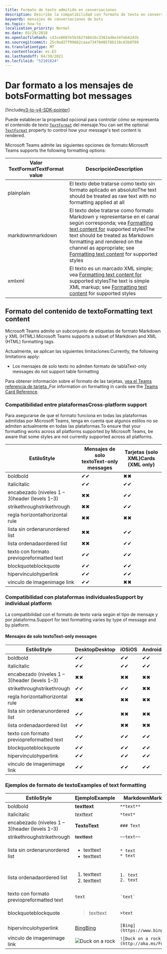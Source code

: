 ```yaml
---
title: Formato de texto admitido en conversaciones
description: Describe la compatibilidad con formato de texto en conversaciones de bots
keywords: mensajes de conversaciones de bots
ms.topic: how-to
localization_priority: Normal
ms.date: 03/29/2018
ms.openlocfilehash: c43ce8697e5b3b2748416c3382ad6e34feb42d2b
ms.sourcegitcommit: 25c9ad27f99682caaa7347840578b118c63b8f69
ms.translationtype: MT
ms.contentlocale: es-ES
ms.lasthandoff: 04/30/2021
ms.locfileid: "52101824"
---
```

# <a name="formatting-bot-messages"></a><span data-ttu-id="7e7a6-104">Dar formato a los mensajes de bots</span><span class="sxs-lookup"><span data-stu-id="7e7a6-104">Formatting bot messages</span></span>

[!include[v3-to-v4-SDK-pointer](~/includes/v3-to-v4-pointer-bots.md)]

<span data-ttu-id="7e7a6-105">Puede establecer la propiedad opcional para controlar cómo se representa el contenido de texto [`TextFormat`](https://docs.microsoft.com/bot-framework/dotnet/bot-builder-dotnet-create-messages#customizing-a-message) del mensaje.</span><span class="sxs-lookup"><span data-stu-id="7e7a6-105">You can set the optional [`TextFormat`](https://docs.microsoft.com/bot-framework/dotnet/bot-builder-dotnet-create-messages#customizing-a-message) property to control how your message's text content is rendered.</span></span>

<span data-ttu-id="7e7a6-106">Microsoft Teams admite las siguientes opciones de formato:</span><span class="sxs-lookup"><span data-stu-id="7e7a6-106">Microsoft Teams supports the following formatting options:</span></span>

| <span data-ttu-id="7e7a6-107">Valor TextFormat</span><span class="sxs-lookup"><span data-stu-id="7e7a6-107">TextFormat value</span></span> | <span data-ttu-id="7e7a6-108">Descripción</span><span class="sxs-lookup"><span data-stu-id="7e7a6-108">Description</span></span> |
| --- | --- |
| <span data-ttu-id="7e7a6-109">plain</span><span class="sxs-lookup"><span data-stu-id="7e7a6-109">plain</span></span> | <span data-ttu-id="7e7a6-110">El texto debe tratarse como texto sin formato aplicado en absoluto</span><span class="sxs-lookup"><span data-stu-id="7e7a6-110">The text should be treated as raw text with no formatting applied at all</span></span> |
| <span data-ttu-id="7e7a6-111">markdown</span><span class="sxs-lookup"><span data-stu-id="7e7a6-111">markdown</span></span> | <span data-ttu-id="7e7a6-112">El texto debe tratarse como formato Markdown y representarse en el canal según corresponda; vea [Formatting text content for](#formatting-text-content) supported styles</span><span class="sxs-lookup"><span data-stu-id="7e7a6-112">The text should be treated as Markdown formatting and rendered on the channel as appropriate; see [Formatting text content](#formatting-text-content) for supported styles</span></span> |
| <span data-ttu-id="7e7a6-113">xml</span><span class="sxs-lookup"><span data-stu-id="7e7a6-113">xml</span></span> | <span data-ttu-id="7e7a6-114">El texto es un marcado XML simple; vea [Formatting text content for](#formatting-text-content) supported styles</span><span class="sxs-lookup"><span data-stu-id="7e7a6-114">The text is simple XML markup; see [Formatting text content](#formatting-text-content) for supported styles</span></span> |

## <a name="formatting-text-content"></a><span data-ttu-id="7e7a6-115">Formato del contenido de texto</span><span class="sxs-lookup"><span data-stu-id="7e7a6-115">Formatting text content</span></span>

<span data-ttu-id="7e7a6-116">Microsoft Teams admite un subconjunto de etiquetas de formato Markdown y XML (HTML).</span><span class="sxs-lookup"><span data-stu-id="7e7a6-116">Microsoft Teams supports a subset of Markdown and XML (HTML) formatting tags.</span></span>

<span data-ttu-id="7e7a6-117">Actualmente, se aplican las siguientes limitaciones:</span><span class="sxs-lookup"><span data-stu-id="7e7a6-117">Currently, the following limitations apply:</span></span>

* <span data-ttu-id="7e7a6-118">Los mensajes de solo texto no admiten formato de tabla</span><span class="sxs-lookup"><span data-stu-id="7e7a6-118">Text-only messages do not support table formatting</span></span>

<span data-ttu-id="7e7a6-119">Para obtener información sobre el formato de las tarjetas, [vea el Teams referencia de tarjeta .](~/task-modules-and-cards/cards/cards-reference.md)</span><span class="sxs-lookup"><span data-stu-id="7e7a6-119">For information on formatting in cards see the [Teams Card Reference](~/task-modules-and-cards/cards/cards-reference.md).</span></span>

### <a name="cross-platform-support"></a><span data-ttu-id="7e7a6-120">Compatibilidad entre plataformas</span><span class="sxs-lookup"><span data-stu-id="7e7a6-120">Cross-platform support</span></span>

<span data-ttu-id="7e7a6-121">Para asegurarse de que el formato funciona en todas las plataformas admitidas por Microsoft Teams, tenga en cuenta que algunos estilos no se admiten actualmente en todas las plataformas.</span><span class="sxs-lookup"><span data-stu-id="7e7a6-121">To ensure that your formatting works across all platforms supported by Microsoft Teams, be aware that some styles are not currently supported across all platforms.</span></span>

| <span data-ttu-id="7e7a6-122">Estilo</span><span class="sxs-lookup"><span data-stu-id="7e7a6-122">Style</span></span>                     | <span data-ttu-id="7e7a6-123">Mensajes de solo texto</span><span class="sxs-lookup"><span data-stu-id="7e7a6-123">Text-only messages</span></span> | <span data-ttu-id="7e7a6-124">Tarjetas (solo XML)</span><span class="sxs-lookup"><span data-stu-id="7e7a6-124">Cards (XML only)</span></span> |
|---------------------------|--------------------|------------------|
| <span data-ttu-id="7e7a6-125">bold</span><span class="sxs-lookup"><span data-stu-id="7e7a6-125">bold</span></span>                      | <span data-ttu-id="7e7a6-126">✔</span><span class="sxs-lookup"><span data-stu-id="7e7a6-126">✔</span></span>                  | <span data-ttu-id="7e7a6-127">✖</span><span class="sxs-lookup"><span data-stu-id="7e7a6-127">✖</span></span>                |
| <span data-ttu-id="7e7a6-128">italic</span><span class="sxs-lookup"><span data-stu-id="7e7a6-128">italic</span></span>                    | <span data-ttu-id="7e7a6-129">✔</span><span class="sxs-lookup"><span data-stu-id="7e7a6-129">✔</span></span>                  | <span data-ttu-id="7e7a6-130">✔</span><span class="sxs-lookup"><span data-stu-id="7e7a6-130">✔</span></span>                |
| <span data-ttu-id="7e7a6-131">encabezado (niveles 1 &ndash; 3)</span><span class="sxs-lookup"><span data-stu-id="7e7a6-131">header (levels 1&ndash;3)</span></span> | <span data-ttu-id="7e7a6-132">✖</span><span class="sxs-lookup"><span data-stu-id="7e7a6-132">✖</span></span>                  | <span data-ttu-id="7e7a6-133">✔</span><span class="sxs-lookup"><span data-stu-id="7e7a6-133">✔</span></span>                |
| <span data-ttu-id="7e7a6-134">strikethrough</span><span class="sxs-lookup"><span data-stu-id="7e7a6-134">strikethrough</span></span>             | <span data-ttu-id="7e7a6-135">✖</span><span class="sxs-lookup"><span data-stu-id="7e7a6-135">✖</span></span>                  | <span data-ttu-id="7e7a6-136">✔</span><span class="sxs-lookup"><span data-stu-id="7e7a6-136">✔</span></span>                |
| <span data-ttu-id="7e7a6-137">regla horizontal</span><span class="sxs-lookup"><span data-stu-id="7e7a6-137">horizontal rule</span></span>           | <span data-ttu-id="7e7a6-138">✖</span><span class="sxs-lookup"><span data-stu-id="7e7a6-138">✖</span></span>                  | <span data-ttu-id="7e7a6-139">✖</span><span class="sxs-lookup"><span data-stu-id="7e7a6-139">✖</span></span>                |
| <span data-ttu-id="7e7a6-140">lista sin ordenar</span><span class="sxs-lookup"><span data-stu-id="7e7a6-140">unordered list</span></span>            | <span data-ttu-id="7e7a6-141">✖</span><span class="sxs-lookup"><span data-stu-id="7e7a6-141">✖</span></span>                  | <span data-ttu-id="7e7a6-142">✔</span><span class="sxs-lookup"><span data-stu-id="7e7a6-142">✔</span></span>                |
| <span data-ttu-id="7e7a6-143">lista ordenada</span><span class="sxs-lookup"><span data-stu-id="7e7a6-143">ordered list</span></span>              | <span data-ttu-id="7e7a6-144">✖</span><span class="sxs-lookup"><span data-stu-id="7e7a6-144">✖</span></span>                  | <span data-ttu-id="7e7a6-145">✔</span><span class="sxs-lookup"><span data-stu-id="7e7a6-145">✔</span></span>                |
| <span data-ttu-id="7e7a6-146">texto con formato previo</span><span class="sxs-lookup"><span data-stu-id="7e7a6-146">preformatted text</span></span>         | <span data-ttu-id="7e7a6-147">✔</span><span class="sxs-lookup"><span data-stu-id="7e7a6-147">✔</span></span>                  | <span data-ttu-id="7e7a6-148">✔</span><span class="sxs-lookup"><span data-stu-id="7e7a6-148">✔</span></span>                |
| <span data-ttu-id="7e7a6-149">blockquote</span><span class="sxs-lookup"><span data-stu-id="7e7a6-149">blockquote</span></span>                | <span data-ttu-id="7e7a6-150">✔</span><span class="sxs-lookup"><span data-stu-id="7e7a6-150">✔</span></span>                  | <span data-ttu-id="7e7a6-151">✔</span><span class="sxs-lookup"><span data-stu-id="7e7a6-151">✔</span></span>                |
| <span data-ttu-id="7e7a6-152">hipervínculo</span><span class="sxs-lookup"><span data-stu-id="7e7a6-152">hyperlink</span></span>                 | <span data-ttu-id="7e7a6-153">✔</span><span class="sxs-lookup"><span data-stu-id="7e7a6-153">✔</span></span>                  | <span data-ttu-id="7e7a6-154">✔</span><span class="sxs-lookup"><span data-stu-id="7e7a6-154">✔</span></span>                |
| <span data-ttu-id="7e7a6-155">vínculo de imagen</span><span class="sxs-lookup"><span data-stu-id="7e7a6-155">image link</span></span>                | <span data-ttu-id="7e7a6-156">✔</span><span class="sxs-lookup"><span data-stu-id="7e7a6-156">✔</span></span>                  | <span data-ttu-id="7e7a6-157">✖</span><span class="sxs-lookup"><span data-stu-id="7e7a6-157">✖</span></span>                |

### <a name="support-by-individual-platform"></a><span data-ttu-id="7e7a6-158">Compatibilidad con plataformas individuales</span><span class="sxs-lookup"><span data-stu-id="7e7a6-158">Support by individual platform</span></span>

<span data-ttu-id="7e7a6-159">La compatibilidad con el formato de texto varía según el tipo de mensaje y por plataforma.</span><span class="sxs-lookup"><span data-stu-id="7e7a6-159">Support for text formatting varies by type of message and by platform.</span></span>

#### <a name="text-only-messages"></a><span data-ttu-id="7e7a6-160">Mensajes de solo texto</span><span class="sxs-lookup"><span data-stu-id="7e7a6-160">Text-only messages</span></span>

| <span data-ttu-id="7e7a6-161">Estilo</span><span class="sxs-lookup"><span data-stu-id="7e7a6-161">Style</span></span>                     | <span data-ttu-id="7e7a6-162">Desktop</span><span class="sxs-lookup"><span data-stu-id="7e7a6-162">Desktop</span></span> | <span data-ttu-id="7e7a6-163">iOS</span><span class="sxs-lookup"><span data-stu-id="7e7a6-163">iOS</span></span> | <span data-ttu-id="7e7a6-164">Android</span><span class="sxs-lookup"><span data-stu-id="7e7a6-164">Android</span></span> |
|---------------------------|---------|-----|---------|
| <span data-ttu-id="7e7a6-165">bold</span><span class="sxs-lookup"><span data-stu-id="7e7a6-165">bold</span></span>                      | <span data-ttu-id="7e7a6-166">✔</span><span class="sxs-lookup"><span data-stu-id="7e7a6-166">✔</span></span>       | <span data-ttu-id="7e7a6-167">✔</span><span class="sxs-lookup"><span data-stu-id="7e7a6-167">✔</span></span>   | <span data-ttu-id="7e7a6-168">✔</span><span class="sxs-lookup"><span data-stu-id="7e7a6-168">✔</span></span>       |
| <span data-ttu-id="7e7a6-169">italic</span><span class="sxs-lookup"><span data-stu-id="7e7a6-169">italic</span></span>                    | <span data-ttu-id="7e7a6-170">✔</span><span class="sxs-lookup"><span data-stu-id="7e7a6-170">✔</span></span>       | <span data-ttu-id="7e7a6-171">✔</span><span class="sxs-lookup"><span data-stu-id="7e7a6-171">✔</span></span>   | <span data-ttu-id="7e7a6-172">✔</span><span class="sxs-lookup"><span data-stu-id="7e7a6-172">✔</span></span>       |
| <span data-ttu-id="7e7a6-173">encabezado (niveles 1 &ndash; 3)</span><span class="sxs-lookup"><span data-stu-id="7e7a6-173">header (levels 1&ndash;3)</span></span> | <span data-ttu-id="7e7a6-174">✖</span><span class="sxs-lookup"><span data-stu-id="7e7a6-174">✖</span></span>       | <span data-ttu-id="7e7a6-175">✖</span><span class="sxs-lookup"><span data-stu-id="7e7a6-175">✖</span></span>   | <span data-ttu-id="7e7a6-176">✖</span><span class="sxs-lookup"><span data-stu-id="7e7a6-176">✖</span></span>       |
| <span data-ttu-id="7e7a6-177">strikethrough</span><span class="sxs-lookup"><span data-stu-id="7e7a6-177">strikethrough</span></span>             | <span data-ttu-id="7e7a6-178">✔</span><span class="sxs-lookup"><span data-stu-id="7e7a6-178">✔</span></span>       | <span data-ttu-id="7e7a6-179">✔</span><span class="sxs-lookup"><span data-stu-id="7e7a6-179">✔</span></span>   | <span data-ttu-id="7e7a6-180">✖</span><span class="sxs-lookup"><span data-stu-id="7e7a6-180">✖</span></span>       |
| <span data-ttu-id="7e7a6-181">regla horizontal</span><span class="sxs-lookup"><span data-stu-id="7e7a6-181">horizontal rule</span></span>           | <span data-ttu-id="7e7a6-182">✖</span><span class="sxs-lookup"><span data-stu-id="7e7a6-182">✖</span></span>       | <span data-ttu-id="7e7a6-183">✖</span><span class="sxs-lookup"><span data-stu-id="7e7a6-183">✖</span></span>   | <span data-ttu-id="7e7a6-184">✖</span><span class="sxs-lookup"><span data-stu-id="7e7a6-184">✖</span></span>       |
| <span data-ttu-id="7e7a6-185">lista sin ordenar</span><span class="sxs-lookup"><span data-stu-id="7e7a6-185">unordered list</span></span>            | <span data-ttu-id="7e7a6-186">✔</span><span class="sxs-lookup"><span data-stu-id="7e7a6-186">✔</span></span>       | <span data-ttu-id="7e7a6-187">✖</span><span class="sxs-lookup"><span data-stu-id="7e7a6-187">✖</span></span>   | <span data-ttu-id="7e7a6-188">✖</span><span class="sxs-lookup"><span data-stu-id="7e7a6-188">✖</span></span>       |
| <span data-ttu-id="7e7a6-189">lista ordenada</span><span class="sxs-lookup"><span data-stu-id="7e7a6-189">ordered list</span></span>              | <span data-ttu-id="7e7a6-190">✔</span><span class="sxs-lookup"><span data-stu-id="7e7a6-190">✔</span></span>       | <span data-ttu-id="7e7a6-191">✖</span><span class="sxs-lookup"><span data-stu-id="7e7a6-191">✖</span></span>   | <span data-ttu-id="7e7a6-192">✖</span><span class="sxs-lookup"><span data-stu-id="7e7a6-192">✖</span></span>       |
| <span data-ttu-id="7e7a6-193">texto con formato previo</span><span class="sxs-lookup"><span data-stu-id="7e7a6-193">preformatted text</span></span>         | <span data-ttu-id="7e7a6-194">✔</span><span class="sxs-lookup"><span data-stu-id="7e7a6-194">✔</span></span>       | <span data-ttu-id="7e7a6-195">✔</span><span class="sxs-lookup"><span data-stu-id="7e7a6-195">✔</span></span>   | <span data-ttu-id="7e7a6-196">✔</span><span class="sxs-lookup"><span data-stu-id="7e7a6-196">✔</span></span>       |
| <span data-ttu-id="7e7a6-197">blockquote</span><span class="sxs-lookup"><span data-stu-id="7e7a6-197">blockquote</span></span>                | <span data-ttu-id="7e7a6-198">✔</span><span class="sxs-lookup"><span data-stu-id="7e7a6-198">✔</span></span>       | <span data-ttu-id="7e7a6-199">✔</span><span class="sxs-lookup"><span data-stu-id="7e7a6-199">✔</span></span>   | <span data-ttu-id="7e7a6-200">✔</span><span class="sxs-lookup"><span data-stu-id="7e7a6-200">✔</span></span>       |
| <span data-ttu-id="7e7a6-201">hipervínculo</span><span class="sxs-lookup"><span data-stu-id="7e7a6-201">hyperlink</span></span>                 | <span data-ttu-id="7e7a6-202">✔</span><span class="sxs-lookup"><span data-stu-id="7e7a6-202">✔</span></span>       | <span data-ttu-id="7e7a6-203">✔</span><span class="sxs-lookup"><span data-stu-id="7e7a6-203">✔</span></span>   | <span data-ttu-id="7e7a6-204">✔</span><span class="sxs-lookup"><span data-stu-id="7e7a6-204">✔</span></span>       |
| <span data-ttu-id="7e7a6-205">vínculo de imagen</span><span class="sxs-lookup"><span data-stu-id="7e7a6-205">image link</span></span>                | <span data-ttu-id="7e7a6-206">✔</span><span class="sxs-lookup"><span data-stu-id="7e7a6-206">✔</span></span>       | <span data-ttu-id="7e7a6-207">✔</span><span class="sxs-lookup"><span data-stu-id="7e7a6-207">✔</span></span>   | <span data-ttu-id="7e7a6-208">✔</span><span class="sxs-lookup"><span data-stu-id="7e7a6-208">✔</span></span>       |

### <a name="examples-of-text-formatting"></a><span data-ttu-id="7e7a6-209">Ejemplos de formato de texto</span><span class="sxs-lookup"><span data-stu-id="7e7a6-209">Examples of text formatting</span></span>

| <span data-ttu-id="7e7a6-210">Estilo</span><span class="sxs-lookup"><span data-stu-id="7e7a6-210">Style</span></span> | <span data-ttu-id="7e7a6-211">Ejemplo</span><span class="sxs-lookup"><span data-stu-id="7e7a6-211">Example</span></span> | <span data-ttu-id="7e7a6-212">Markdown</span><span class="sxs-lookup"><span data-stu-id="7e7a6-212">Markdown</span></span> | <span data-ttu-id="7e7a6-213">XML (HTML)</span><span class="sxs-lookup"><span data-stu-id="7e7a6-213">XML (HTML)</span></span> |
| --- | --- | --- | --- |
| <span data-ttu-id="7e7a6-214">bold</span><span class="sxs-lookup"><span data-stu-id="7e7a6-214">bold</span></span> | <span data-ttu-id="7e7a6-215">**text**</span><span class="sxs-lookup"><span data-stu-id="7e7a6-215">**text**</span></span> | `**text**` | `<strong>text</strong>` |
| <span data-ttu-id="7e7a6-216">italic</span><span class="sxs-lookup"><span data-stu-id="7e7a6-216">italic</span></span> | <span data-ttu-id="7e7a6-217">*text*</span><span class="sxs-lookup"><span data-stu-id="7e7a6-217">*text*</span></span> | `*text*` | `<em>text</em>` |
| <span data-ttu-id="7e7a6-218">encabezado (niveles 1 &ndash; 3)</span><span class="sxs-lookup"><span data-stu-id="7e7a6-218">header (levels 1&ndash;3)</span></span> | <span data-ttu-id="7e7a6-219">**Texto**</span><span class="sxs-lookup"><span data-stu-id="7e7a6-219">**Text**</span></span> | `### Text` | `<h3>Text</h3>` |
| <span data-ttu-id="7e7a6-220">strikethrough</span><span class="sxs-lookup"><span data-stu-id="7e7a6-220">strikethrough</span></span> | <span data-ttu-id="7e7a6-221">~~text~~</span><span class="sxs-lookup"><span data-stu-id="7e7a6-221">~~text~~</span></span> | `~~text~~` | `<strike>text</strike>` |
| <span data-ttu-id="7e7a6-222">lista sin ordenar</span><span class="sxs-lookup"><span data-stu-id="7e7a6-222">unordered list</span></span> | <ul><li><span data-ttu-id="7e7a6-223">text</span><span class="sxs-lookup"><span data-stu-id="7e7a6-223">text</span></span></li><li><span data-ttu-id="7e7a6-224">text</span><span class="sxs-lookup"><span data-stu-id="7e7a6-224">text</span></span></li></ul> | `* text`<br>`* text` | `<ul><li>text</li><li>text</li></ul>` |
| <span data-ttu-id="7e7a6-225">lista ordenada</span><span class="sxs-lookup"><span data-stu-id="7e7a6-225">ordered list</span></span> | <ol><li><span data-ttu-id="7e7a6-226">text</span><span class="sxs-lookup"><span data-stu-id="7e7a6-226">text</span></span></li><li><span data-ttu-id="7e7a6-227">text</span><span class="sxs-lookup"><span data-stu-id="7e7a6-227">text</span></span></li></ol> | `1. text`<br>`2. text` | `<ol><li>text</li><li>text</li></ol>` |
| <span data-ttu-id="7e7a6-228">texto con formato previo</span><span class="sxs-lookup"><span data-stu-id="7e7a6-228">preformatted text</span></span> | `text` | `` `text` `` | `<pre>text</pre>` |
| <span data-ttu-id="7e7a6-229">blockquote</span><span class="sxs-lookup"><span data-stu-id="7e7a6-229">blockquote</span></span> | <blockquote><span data-ttu-id="7e7a6-230">text</span><span class="sxs-lookup"><span data-stu-id="7e7a6-230">text</span></span></blockquote> | `>text` | `<blockquote>text</blockquote>` |
| <span data-ttu-id="7e7a6-231">hipervínculo</span><span class="sxs-lookup"><span data-stu-id="7e7a6-231">hyperlink</span></span> | [<span data-ttu-id="7e7a6-232">Bing</span><span class="sxs-lookup"><span data-stu-id="7e7a6-232">Bing</span></span>](https://www.bing.com/) | `[Bing](https://www.bing.com/)` | `<a href="https://www.bing.com/">Bing</a>` |
| <span data-ttu-id="7e7a6-233">vínculo de imagen</span><span class="sxs-lookup"><span data-stu-id="7e7a6-233">image link</span></span> | <img src="https://aka.ms/Fo983c" alt="Duck on a rock"></img> | `![Duck on a rock](http://aka.ms/Fo983c)` | `<img src="https://aka.ms/Fo983c" alt="Duck on a rock"></img>` |
